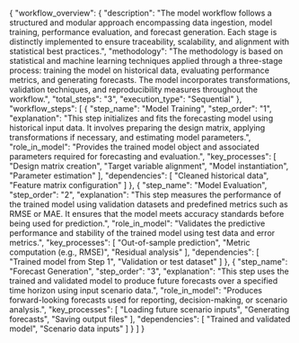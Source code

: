 {
  "workflow_overview": {
    "description": "The model workflow follows a structured and modular approach encompassing data ingestion, model training, performance evaluation, and forecast generation. Each stage is distinctly implemented to ensure traceability, scalability, and alignment with statistical best practices.",
    "methodology": "The methodology is based on statistical and machine learning techniques applied through a three-stage process: training the model on historical data, evaluating performance metrics, and generating forecasts. The model incorporates transformations, validation techniques, and reproducibility measures throughout the workflow.",
    "total_steps": "3",
    "execution_type": "Sequential"
  },
  "workflow_steps": [
    {
      "step_name": "Model Training",
      "step_order": "1",
      "explanation": "This step initializes and fits the forecasting model using historical input data. It involves preparing the design matrix, applying transformations if necessary, and estimating model parameters.",
      "role_in_model": "Provides the trained model object and associated parameters required for forecasting and evaluation.",
      "key_processes": [
        "Design matrix creation",
        "Target variable alignment",
        "Model instantiation",
        "Parameter estimation"
      ],
      "dependencies": [
        "Cleaned historical data",
        "Feature matrix configuration"
      ]
    },
    {
      "step_name": "Model Evaluation",
      "step_order": "2",
      "explanation": "This step measures the performance of the trained model using validation datasets and predefined metrics such as RMSE or MAE. It ensures that the model meets accuracy standards before being used for prediction.",
      "role_in_model": "Validates the predictive performance and stability of the trained model using test data and error metrics.",
      "key_processes": [
        "Out-of-sample prediction",
        "Metric computation (e.g., RMSE)",
        "Residual analysis"
      ],
      "dependencies": [
        "Trained model from Step 1",
        "Validation or test dataset"
      ]
    },
    {
      "step_name": "Forecast Generation",
      "step_order": "3",
      "explanation": "This step uses the trained and validated model to produce future forecasts over a specified time horizon using input scenario data.",
      "role_in_model": "Produces forward-looking forecasts used for reporting, decision-making, or scenario analysis.",
      "key_processes": [
        "Loading future scenario inputs",
        "Generating forecasts",
        "Saving output files"
      ],
      "dependencies": [
        "Trained and validated model",
        "Scenario data inputs"
      ]
    }
  ]
}
